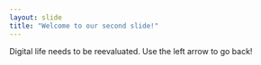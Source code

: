 ```yaml
---
layout: slide
title: "Welcome to our second slide!"
---
```

Digital life needs to be reevaluated. 
Use the left arrow to go back!
